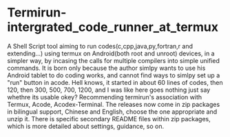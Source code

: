 # Termirun-intergrated_code_runner_at_termux
A Shell Script tool aiming to run codes(c,cpp,java,py,fortran,r and extending...) using termux on Android(both root and unroot) devices, in a simpler way, by incasing the calls for multiple compilers into simple unified commands.
It is born only because the author simlpy wants to use his Android tablet to do coding works, and cannot find ways to simlpy set up a "run" button in acode.
Hell knows, it started in about 60 lines of codes, then 120, then 300, 500, 700, 1200, and I was like here goes nothing just say whethre its usable okey?
Recommending termirun's association with Termux, Acode, Acodex-Terminal.
The releases now come in zip packages in bilingual support, Chinese and English, choose the one appropriate and unzip it.
There is specific secondary README files within zip packages, which is more detailed about settings, guidance, so on.
